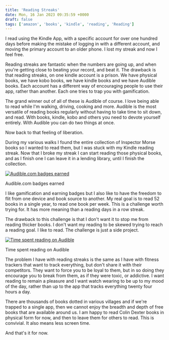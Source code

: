 ```yaml
---
title: 'Reading Streaks'
date: Mon, 16 Jan 2023 09:35:59 +0000
draft: false
tags: ['amazon', 'books', 'kindle', 'reading', 'Reading']
---
```


I read using the Kindle App, with a specific account for over one hundred days before making the mistake of logging in with a different account, and moving the primary account to an older phone. I lost my streak and now I feel free.

Reading streaks are fantastic when the numbers are going up, and when you're getting close to beating your record, and beat it. The drawback is that reading streaks, on one kindle account is a prison. We have physical books, we have kobo books, we have kindle books and we have Audible books. Each account has a different way of encouraging people to use their app, rather than another. Each one tries to trap you with gamification.

The grand winner out of all of these is Audible of course. I love being able to read while I'm walking, driving, cooking and more. Audible is the most versatile of reading books regularly without having to take time to sit down, and read. With books, kindle, kobo and others you need to devote yourself entirely. With Audible you can do two things at once.

Now back to that feeling of liberation.

During my various walks I found the entire collection of Inspector Morse books so I wanted to read them, but I was stuck with my Kindle reading streak. Now that I broke my streak I can start reading those physical books, and as I finish one I can leave it in a lending library, until I finish the collection.

[![Audible.com badges earned](https://www.main-vision.com/richard/blog/wp-content/uploads/2023/01/img_7856-576x1024.png)](https://www.main-vision.com/richard/blog/wp-content/uploads/2023/01/img_7856.png)

Audible.com badges earned

I like gamification and earning badges but I also like to have the freedom to flit from one device and book source to another. My real goal is to read 52 books in a single year, to read one book per week. This is a challenge worth trying for. It has more meaning than a reading days in a row streak.

The drawback to this challenge is that I don't want it to stop me from reading thicker books. I don't want my reading to be skewed trying to reach a reading goal. I like to read. The challenge is just a side project.

[![Time spent reading on Audible](https://www.main-vision.com/richard/blog/wp-content/uploads/2023/01/img_7858-576x1024.png)](https://www.main-vision.com/richard/blog/wp-content/uploads/2023/01/img_7858.png)

Time spent reading on Audible

The problem I have with reading streaks is the same as I have with fitness trackers that want to track everything, but don't share it with their competitors. They want to force you to be loyal to them, but in so doing they encourage you to break from them, as if they were toxic, or addictive. I want reading to remain a pleasure and I want watch wearing to be up to my mood of the day, rather than up to the app that tracks everything twenty four hours a day.

There are thousands of books dotted in various villages and if we're trapped to a single app, then we cannot enjoy the breadth and depth of free books that are available around us. I am happy to read Colin Dexter books in physical form for now, and then to leave them for others to read. This is convivial. It also means less screen time.

And that's it for now.